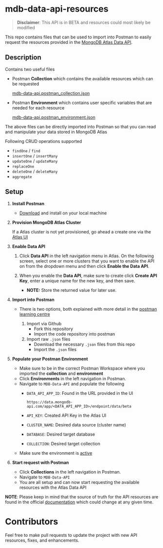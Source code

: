 # mdb-data-api-resources

> **Disclaimer**: This API is in BETA and resources could most likely be modified

This repo contains files that can be used to import into Postman to easily request the resources provided in the [MongoDB Atlas Data API](https://docs.atlas.mongodb.com/api/data-api-resources/).

## Description

Contains two useful files 

- Postman **Collection** which contains the available resources which can be requested

    [mdb-data-api.postman_collection.json](mdb-data-api.postman_collection.json)

- Postman **Environment** which contains user specific variables that are needed for each resource

    [mdb-data-api.postman_environment.json](mdb-data-api.postman_environment.json)

The above files can be directly imported into Postman so that you can read and manipulate your data stored in MongoDB Atlas

Following CRUD operations supported

- `findOne` / `find`
- `insertOne` / `insertMany`
- `updateOne` / `updateMany`
- `replaceOne`
- `deleteOne` / `deleteMany`
- `aggregate`

## Setup

1. **Install Postman**
    - [Download](https://www.postman.com/downloads/) and install on your local machine
  
2. **Provision MongoDB Atlas Cluster**

    If a Atlas cluster is not yet provisioned, go ahead a create one via the [Atlas UI](https://docs.atlas.mongodb.com/getting-started/)

3. **Enable Data API**

    1. Click **Data API** in the left navigation menu in Atlas. On the following screen, select one or more clusters that you want to enable the API on from the dropdown menu and then click **Enable the Data API**. 
    2. When you enable the **Data API**, make sure to create click **Create API Key**, enter a unique name for the new key, and then save. 
   
        - **NOTE:** Store the returned value for later use.

4. **Import into Postman**
   
    - There is two options, both explained with more detail in the [postman learning centre](https://learning.postman.com/docs/getting-started/importing-and-exporting-data/#importing-data-into-postman)

        1. Import via Github
            - Fork this repository
            - Import the code repository into postman
        2. Import raw `.json` files
            - Download the necessary `.json` files from this repo
            - Import the `.json` files 

5. **Populate your Postman Environment**

    - Make sure to be in the correct Postman Workspace where you imported the **collection** and **environment**
    - Click **Environments** in the left navigation in Postman.
    - Navigate to `MDB-Data-API` and populate the following
      - `DATA_API_APP_ID`\: Found in the URL provided in the UI
    
          `https://data.mongodb-api.com/app/<DATA_API_APP_ID>/endpoint/data/beta`
    
      - `API_KEY`: Created API Key in the Atlas UI
      - `CLUSTER_NAME`: Desired data source (cluster name)
      - `DATABASE`: Desired target database
      - `COLLECTION`: Desired target collection
    - Make sure the environment is [active](https://learning.postman.com/docs/sending-requests/managing-environments/#selecting-an-active-environment)

6. **Start request with Postman**

    - Click **Collections** in the left navigation in Postman.
    - Navigate to `MDB-Data-API` 
    - You are all setup and can now start requesting the available resources with the Atlas Data API

**NOTE**: Please keep in mind that the source of truth for the API resources are found in the official [documentation](https://docs.atlas.mongodb.com/api/data-api-resources/) which could change at any given time.

# Contributors

Feel free to make pull requests to update the project with new API resources, fixes, and enhancements.

